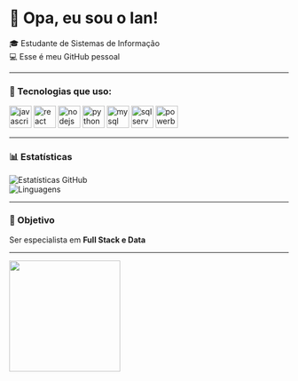 # 👋 Opa, eu sou o Ian!
🎓 Estudante de Sistemas de Informação  
💻 Esse é meu GitHub pessoal  

---

### 🚀 Tecnologias que uso:
<p align="left">
  <!-- JavaScript -->
  <img src="https://cdn.jsdelivr.net/gh/devicons/devicon/icons/javascript/javascript-original.svg" alt="javascript" width="40" height="40"/>
  <!-- React -->
  <img src="https://cdn.jsdelivr.net/gh/devicons/devicon/icons/react/react-original.svg" alt="react" width="40" height="40"/>
  <!-- Node.js -->
  <img src="https://cdn.jsdelivr.net/gh/devicons/devicon/icons/nodejs/nodejs-original.svg" alt="nodejs" width="40" height="40"/>
  <!-- Python -->
  <img src="https://cdn.jsdelivr.net/gh/devicons/devicon/icons/python/python-original.svg" alt="python" width="40" height="40"/>
  <!-- MySQL -->
  <img src="https://cdn.jsdelivr.net/gh/devicons/devicon/icons/mysql/mysql-original.svg" alt="mysql" width="40" height="40"/>
  <!-- SQL Server -->
  <img src="https://cdn.jsdelivr.net/gh/devicons/devicon/icons/microsoftsqlserver/microsoftsqlserver-plain.svg" alt="sqlserver" width="40" height="40"/>
  <!-- Power BI -->
  <img src="https://cdn.jsdelivr.net/gh/devicons/devicon/icons/powerbi/powerbi-original.svg" alt="powerbi" width="40" height="40"/>
</p>

---

### 📊 Estatísticas
![Estatísticas GitHub](https://github-readme-stats.vercel.app/api?username=i4nzz&show_icons=true&theme=tokyonight)  
![Linguagens](https://github-readme-stats.vercel.app/api/top-langs/?username=i4nzz&layout=compact&theme=tokyonight)

---

### 🎯 Objetivo
Ser especialista em **Full Stack e Data**  

---

<img src="https://i.pinimg.com/originals/20/16/3c/20163c0028d430df6756e61f9fa146f0.gif" width="200"/>
